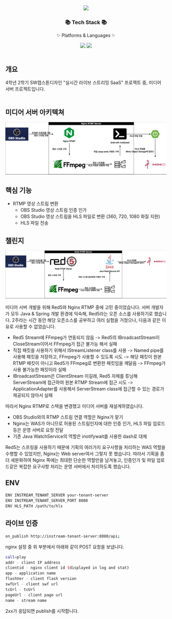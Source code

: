 <div align=center>
	<img src="https://capsule-render.vercel.app/api?type=waving&color=auto&height=200&section=header&text=Nginx%20Media%20Server&fontSize=80&fontAlignY=36" />	
</div>
<div align=center>
	<h3>📚 Tech Stack 📚</h3>
	<p>✨ Platforms & Languages ✨</p>
</div>
<div align="center">
	<img src="https://img.shields.io/badge/NGINX RTMP-009639?style=flat&logo=NGINX&logoColor=white" />
    <img src="https://img.shields.io/badge/Shell-5391FE?style=flat&logo=powershell&logoColor=white" />
</div>
<br>

## 개요
4학년 2학기 SW캡스톤디자인 "실시간 라이브 스트리밍 SaaS" 프로젝트 중, 미디어 서버 프로젝트입니다.
<br/>
<br/>

## 미디어 서버 아키텍쳐
<div align="center">
    <img src="./architecture/nginx-rtmp.png" width="900" alt="nginx-rtmp">
</div>

## 핵심 기능
+ RTMP 영상 스트림 변환
  + OBS Studio 영상 스트림 인증 인가
  + OBS Studio 영상 스트림을 HLS 파일로 변환 (360, 720, 1080 화질 지원)
  + HLS 파일 전송

## 챌린지
<div align="center">
    <img src="./architecture/red5.png" width="900" alt="nginx-rtmp">
</div>

미디어 서버 개발을 위해 Red5와 Nginx RTMP 중에 고민 중이었습니다. 서버 개발자가 모두 Java & Spring 개발 환경에 익숙해, Red5라는 오픈 소스를 사용하기로 했습니다. 2주라는 시간 동안 해당 오픈소스를 공부하고 여러 실험을 거쳤으나, 다음과 같은 이유로 사용할 수 없었습니다.

+ Red5 Stream에 FFmpeg가 연동되지 않음 -> Red5의 IBroadcastStream이 CloseStream이어서 FFmpeg가 접근 불가능 해서 실패
+ 직접 패킷을 사용하기 위해서 IStreamListener class를 사용 -> Named pipe를 사용해 패킷을 저장하고, FFmpeg가 사용할 수 있도록 시도 -> 해당 패킷이 원본 RTMP 패킷이 아니고 Red5가 FFmpeg로 변환한 패킷임을 깨달음 -> FFmpeg가 사용 불가능한 패킷이라 실패
+ IBroadcastStream은 ClientStream 이길래, Red5 자체를 튜닝해 ServerStream에 접근하여 원본 RTMP Stream에 접근 시도 -> ApplicationAdapter를 사용해서 ServerStream class에 접근할 수 있는 경로가 제공되지 않아서 실패

따라서 Nginx RTMP로 스택을 변경했고 미디어 서버를 재설계하였습니다.

+ OBS Studio와의 RTMP 스트림 연결 역할은 Nginx가 맡기
+ Nginx는 WAS가 아니므로 허용된 스트림인지에 대한 인증 인가, HLS 파일 업로드 등은 운영 서버로 요청 전달
+ 기존 Java WatchService의 역할은 inotifywait를 사용한 dash로 대체

Red5는 스프링을 사용하기 때문에 기획의 여러가지 요구사항을 처리하는 WAS 역할을 수행할 수 있었지만, Nginx는 Web server여서 그렇지 못 했습니다. 따라서 기획을 좀 더 세분화하여 Nginx 쪽에는 최대한 단순한 역할만을 남겨놓고, 인증인가 및 파일 업로드같은 복잡한 요구사항 처리는 운영 서버에서 처리하도록 했습니다.

## ENV
```sh
ENV INSTREAM_TENANT_SERVER your-tenant-server
ENV INSTREAM_TENANT_SERVER_PORT 8080
ENV HLS_PATH /path/to/hls
```

## 라이브 인증
```sh
on_publish http://instream-tenant-server:8080/api;
```

nginx 설정 중 위 부분에서 아래와 같이 POST 요청을 보냅니다. 

```sh
call=play
addr - client IP address
clientid - nginx client id (displayed in log and stat)
app - application name
flashVer - client flash version
swfUrl - client swf url
tcUrl - tcUrl
pageUrl - client page url
name - stream name
```
 
2xx가 응답되면 publish를 시작합니다.
